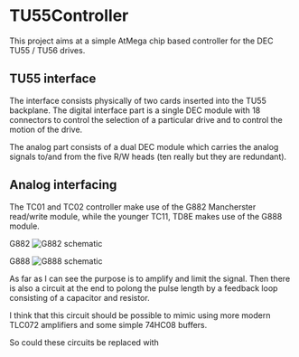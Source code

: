 TU55Controller
==============

This project aims at a simple AtMega chip based controller for the DEC TU55 / TU56 drives.

TU55 interface
--------------

The interface consists physically of two cards inserted into the TU55 backplane. The digital interface part is a single DEC module with 
18 connectors to control the selection of a particular drive and to control the motion of the drive.

The analog part consists of a dual DEC module which carries the analog signals to/and from the five R/W heads (ten really but they are
redundant).

Analog interfacing
------------------

The TC01 and TC02 controller make use of the G882 Mancherster read/write module, while the younger TC11, TD8E makes use of the G888 
module.

G882
![G882 schematic](http://i.imgur.com/u9puMxY.png "G882")

G888
![G888 schematic](http://i.imgur.com/0eFZaAe.png "G888")

As far as I can see the purpose is to amplify and limit the signal. Then there is also a circuit at the end to polong the pulse length
by a feedback loop consisting of a capacitor and resistor.

I think that this circuit should be possible to mimic using more modern TLC072 amplifiers and some simple 74HC08 buffers.

So could these circuits be replaced with 



